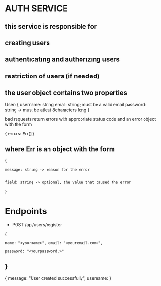 # AUTH SERVICE

this service is responsible for
---
creating  users
---
authenticating and authorizing users
---
restriction of users (if needed) 
---
the user object contains two properties
---
User: {
    username: string
    email: string; must be a valid email
    password: string -> must be atleat 8characters long
}

bad requests return errors with appropriate status code and an error object with the form

{ errors: Err[] }

where Err is an object with the form
---
{

    message: string -> reason for the error


    field: string -> optional, the value that caused the error
}


# Endpoints


* POST /api/users/register


{

    name: "<yourname>", email: "<youremail.com>",

    password: "<yourpassword.>"

}
---
{
    message: "User created successfully",
    username: <yourname>
}